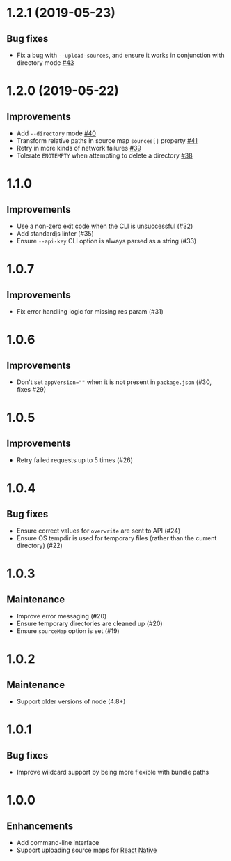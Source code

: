 # 1.2.1 (2019-05-23)

## Bug fixes

* Fix a bug with `--upload-sources`, and ensure it works in conjunction with directory mode [#43](https://github.com/bugsnag/bugsnag-sourcemaps/pull/43)

# 1.2.0 (2019-05-22)

## Improvements

* Add `--directory` mode [#40](https://github.com/bugsnag/bugsnag-sourcemaps/pull/40)
* Transform relative paths in source map `sources[]` property [#41](https://github.com/bugsnag/bugsnag-sourcemaps/pull/41)
* Retry in more kinds of network failures [#39](https://github.com/bugsnag/bugsnag-sourcemaps/pull/39)
* Tolerate `ENOTEMPTY` when attempting to delete a directory [#38](https://github.com/bugsnag/bugsnag-sourcemaps/pull/38)

# 1.1.0

## Improvements

* Use a non-zero exit code when the CLI is unsuccessful (#32)
* Add standardjs linter (#35)
* Ensure `--api-key` CLI option is always parsed as a string (#33)

# 1.0.7

## Improvements

* Fix error handling logic for missing res param (#31)

# 1.0.6

## Improvements

* Don't set `appVersion=""` when it is not present in `package.json` (#30, fixes #29)

# 1.0.5

## Improvements

* Retry failed requests up to 5 times (#26)

# 1.0.4

## Bug fixes

* Ensure correct values for `overwrite` are sent to API (#24)
* Ensure OS tempdir is used for temporary files (rather than the current directory) (#22)

# 1.0.3

## Maintenance

* Improve error messaging (#20)
* Ensure temporary directories are cleaned up (#20)
* Ensure `sourceMap` option is set (#19)

# 1.0.2

## Maintenance

* Support older versions of node (4.8+)

# 1.0.1

## Bug fixes

* Improve wildcard support by being more flexible with bundle paths

# 1.0.0

## Enhancements

* Add command-line interface
* Support uploading source maps for [React Native](https://docs.bugsnag.com/platforms/react-native/showing-full-stacktraces/)
